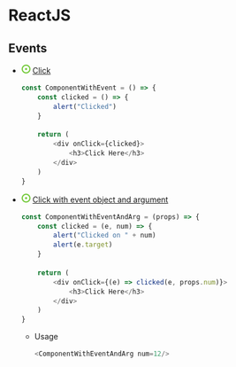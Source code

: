 # ReactJS
## Events
- ![](../../../-/1.png) [Click](../example/src/components/event-component/ComponentWithEvent.jsx)
    ~~~js
    const ComponentWithEvent = () => {
        const clicked = () => {
            alert("Clicked")
        }

        return (
            <div onClick={clicked}>
                <h3>Click Here</h3>
            </div>
        )
    }
    ~~~

- ![](../../../-/1.png) [Click with event object and argument](../example/src/components/event-component/ComponentWithEventAndArg.jsx)
    ~~~js
    const ComponentWithEventAndArg = (props) => {
        const clicked = (e, num) => {
            alert("Clicked on " + num)
            alert(e.target)
        }

        return (
            <div onClick={(e) => clicked(e, props.num)}>
                <h3>Click Here</h3>
            </div>
        )
    }
    ~~~
    - Usage
        ~~~js
        <ComponentWithEventAndArg num=12/>
        ~~~